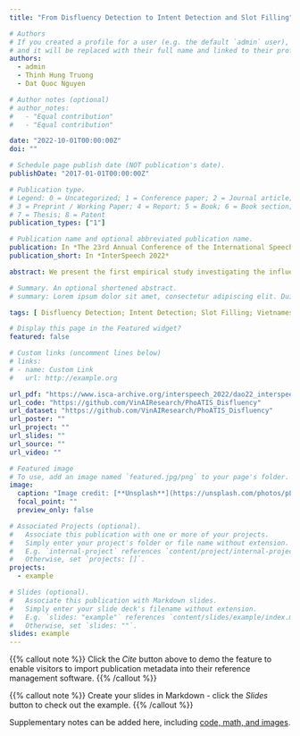 ```yaml
---
title: "From Disfluency Detection to Intent Detection and Slot Filling"

# Authors
# If you created a profile for a user (e.g. the default `admin` user), write the username (folder name) here
# and it will be replaced with their full name and linked to their profile.
authors:
  - admin
  - Thinh Hung Truong
  - Dat Quoc Nguyen

# Author notes (optional)
# author_notes:
#   - "Equal contribution"
#   - "Equal contribution"

date: "2022-10-01T00:00:00Z"
doi: ""

# Schedule page publish date (NOT publication's date).
publishDate: "2017-01-01T00:00:00Z"

# Publication type.
# Legend: 0 = Uncategorized; 1 = Conference paper; 2 = Journal article;
# 3 = Preprint / Working Paper; 4 = Report; 5 = Book; 6 = Book section;
# 7 = Thesis; 8 = Patent
publication_types: ["1"]

# Publication name and optional abbreviated publication name.
publication: In *The 23rd Annual Conference of the International Speech Communication Association*
publication_short: In *InterSpeech 2022*

abstract: We present the first empirical study investigating the influence of disfluency detection on downstream tasks of intent detection and slot filling. We perform this study for Vietnamese—a lowresource language that has no previous study as well as no public dataset available for disfluency detection. First, we extend the fluent Vietnamese intent detection and slot filling dataset PhoATIS by manually adding contextual disfluencies and annotating them. Then, we conduct experiments using strong baselines for disfluency detection and joint intent detection and slot filling, which are based on pre-trained language models. We find that (i) disfluencies produce negative effects on the performances of the downstream intent detection and slot filling tasks, and (ii) in the disfluency context, the pre-trained multilingual language model XLM-R helps produce better intent detection and slot filling performances than the pre-trained monolingual language model PhoBERT, and this is opposite to what generally found in the fluency context.

# Summary. An optional shortened abstract.
# summary: Lorem ipsum dolor sit amet, consectetur adipiscing elit. Duis posuere tellus ac convallis placerat. Proin tincidunt magna sed ex sollicitudin condimentum.

tags: [ Disfluency Detection; Intent Detection; Slot Filling; Vietnamese; Low-resource Language]

# Display this page in the Featured widget?
featured: false

# Custom links (uncomment lines below)
# links:
# - name: Custom Link
#   url: http://example.org

url_pdf: "https://www.isca-archive.org/interspeech_2022/dao22_interspeech.pdf"
url_code: "https://github.com/VinAIResearch/PhoATIS_Disfluency"
url_dataset: "https://github.com/VinAIResearch/PhoATIS_Disfluency"
url_poster: ""
url_project: ""
url_slides: ""
url_source: ""
url_video: ""

# Featured image
# To use, add an image named `featured.jpg/png` to your page's folder.
image:
  caption: "Image credit: [**Unsplash**](https://unsplash.com/photos/pLCdAaMFLTE)"
  focal_point: ""
  preview_only: false

# Associated Projects (optional).
#   Associate this publication with one or more of your projects.
#   Simply enter your project's folder or file name without extension.
#   E.g. `internal-project` references `content/project/internal-project/index.md`.
#   Otherwise, set `projects: []`.
projects:
  - example

# Slides (optional).
#   Associate this publication with Markdown slides.
#   Simply enter your slide deck's filename without extension.
#   E.g. `slides: "example"` references `content/slides/example/index.md`.
#   Otherwise, set `slides: ""`.
slides: example
---
```


{{% callout note %}}
Click the _Cite_ button above to demo the feature to enable visitors to import publication metadata into their reference management software.
{{% /callout %}}

{{% callout note %}}
Create your slides in Markdown - click the _Slides_ button to check out the example.
{{% /callout %}}

Supplementary notes can be added here, including [code, math, and images](https://wowchemy.com/docs/writing-markdown-latex/).
